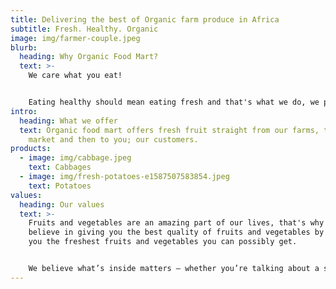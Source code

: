 ```yaml
---
title: Delivering the best of Organic farm produce in Africa
subtitle: Fresh. Healthy. Organic
image: img/farmer-couple.jpeg
blurb:
  heading: Why Organic Food Mart?
  text: >-
    We care what you eat!


    Eating healthy should mean eating fresh and that's what we do, we provide fresh fruits to our customers
intro:
  heading: What we offer
  text: Organic food mart offers fresh fruit straight from our farms, to the food
    market and then to you; our customers.
products:
  - image: img/cabbage.jpeg
    text: Cabbages
  - image: img/fresh-potatoes-e1587507583854.jpeg
    text: Potatoes
values:
  heading: Our values
  text: >-
    Fruits and vegetables are an amazing part of our lives, that's why we
    believe in giving you the best quality of fruits and vegetables by serving
    you the freshest fruits and vegetables you can possibly get.


    We believe what’s inside matters — whether you’re talking about a salad or a smoothie, our goal is to bring you as close to perfection as we can.
---
```

